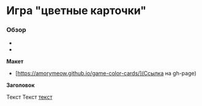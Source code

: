 # Игра "цветные карточки"

### Обзор

*
*

**Макет**

* [https://amorymeow.github.io/game-color-cards/](Ссылка на gh-page)

**Заголовок**

Текст
Текст [текст](текст)


